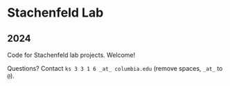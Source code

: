 # Stachenfeld Lab
## 2024

Code for Stachenfeld lab projects.
Welcome!

Questions? Contact `ks 3 3 1 6 _at_ columbia.edu` (remove spaces, `_at_` to `@`).
